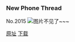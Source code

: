 ### New Phone Thread
No.2015
![图片不见了~~~](https://imgs.xkcd.com/comics/new_phone_thread.png)

[原址](https://xkcd.com//2015) [下载](https://imgs.xkcd.com/comics/new_phone_thread.png)

